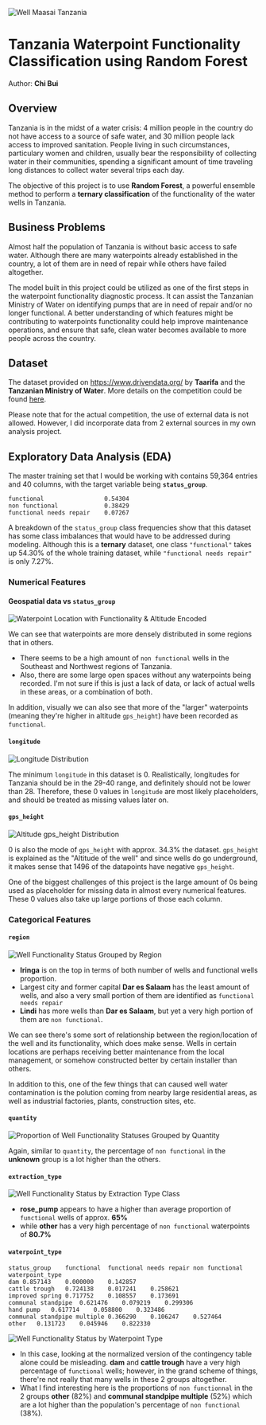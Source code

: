 ![Well Maasai Tanzania](./images/well-maasai-tanzania-1500x630.jpeg)

# Tanzania Waterpoint Functionality Classification using Random Forest

Author: **Chi Bui**

## Overview 

Tanzania is in the midst of a water crisis: 4 million people in the country do not have access to a source of safe water, and 30 million people lack access to improved sanitation. People living in such circumstances, particulary women and children, usually bear the responsibility of collecting water in their communities, spending a significant amount of time traveling long distances to collect water several trips each day.

The objective of this project is to use **Random Forest**, a powerful ensemble method to perform a **ternary classification** of the functionality of the water wells in Tanzania.

## Business Problems

Almost half the population of Tanzania is without basic access to safe water. Although there are many waterpoints already established in the country, a lot of them are in need of repair while others have failed altogether. 

The model built in this project could be utilized as one of the first steps in the waterpoint functionality diagnostic process. It can assist the Tanzanian Ministry of Water on identifying pumps that are in need of repair and/or no longer functional. A better understanding of which features might be contributing to waterpoints functionality could help improve maintenance operations, and ensure that safe, clean water becomes available to more people across the country.

## Dataset

The dataset provided on https://www.drivendata.org/ by **Taarifa** and the **Tanzanian Ministry of Water**. More details on the competition could be found [here](https://www.drivendata.org/competitions/7/pump-it-up-data-mining-the-water-table/page/23/).

Please note that for the actual competition, the use of external data is not allowed. However, I did incorporate data from 2 external sources in my own analysis project. 

## Exploratory Data Analysis (EDA)

The master training set that I would be working with contains 59,364 entries and 40 columns, with the target variable being **`status_group`**.

```
functional                 0.54304
non functional             0.38429
functional needs repair    0.07267
```

A breakdown of the `status_group` class frequencies show that this dataset has some class imbalances that would have to be addressed during modeling. Although this is a **ternary** dataset, one class `"functional"` takes up 54.30% of the whole training dataset, while `"functional needs repair"` is only 7.27%.

### Numerical Features

#### Geospatial data vs `status_group`

![Waterpoint Location with Functionality & Altitude Encoded](./images/geospatial_scatter.jpg)

We can see that waterpoints are more densely distributed in some regions that in others. 
- There seems to be a high amount of `non functional` wells in the Southeast and Northwest regions of Tanzania. 
- Also, there are some large open spaces without any waterpoints being recorded. I'm not sure if this is just a lack of data, or lack of actual wells in these areas, or a combination of both. 

In addition, visually we can also see that more of the "larger" waterpoints (meaning they're higher in altitude `gps_height`) have been recorded as `functional`. 

#### `longitude`

![Longitude Distribution](./images/longitude.jpg)

The minimum `longitude` in this dataset is 0. Realistically, longitudes for Tanzania should be in the 29-40 range, and definitely should not be lower than 28. Therefore, these 0 values in `longitude` are most likely placeholders, and should be treated as missing values later on.

#### `gps_height`

![Altitude gps_height Distribution](./images/gps_height.jpg)

0 is also the mode of `gps_height` with approx. 34.3% the dataset. `gps_height` is explained as the "Altitude of the well" and since wells do go underground, it makes sense that 1496 of the datapoints have negative `gps_height`. 

One of the biggest challenges of this project is the large amount of 0s being used as placeholder for missing data in almost every numerical features. These 0 values also take up large portions of those each column.

### Categorical Features

#### `region`

![Well Functionality Status Grouped by Region](./images/stacked_region.jpg)

- **Iringa** is on the top in terms of both number of wells and functional wells proportion.
- Largest city and former capital **Dar es Salaam** has the least amount of wells, and also a very small portion of them are identified as `functional needs repair`
- **Lindi** has more wells than **Dar es Salaam**, but yet a very high portion of them are `non functional`. 

We can see there's some sort of relationship between the region/location of the well and its functionality, which does make sense. Wells in certain locations are perhaps receiving better maintenance from the local management, or somehow constructed better by certain installer than others. 

In addition to this, one of the few things that can caused well water contamination is the polution coming from nearby large residential areas, as well as industrial factories, plants, construction sites, etc. 

#### `quantity`

![Proportion of Well Functionality Statuses Grouped by Quantity](./images/stacked_quality.jpg)

Again, similar to `quantity`, the percentage of `non functional` in the **unknown** group is a lot higher than the others.

#### `extraction_type`

![Well Functionality Status by Extraction Type Class](./images/stacked_extract.jpg)

- **rose_pump** appears to have a higher than average proportion of `functional` wells of approx. **65%**
- while **other** has a very high percentage of `non functional` waterpoints of **80.7%**

#### `waterpoint_type`

```
status_group	functional	functional needs repair	non functional
waterpoint_type			
dam	0.857143	0.000000	0.142857
cattle trough	0.724138	0.017241	0.258621
improved spring	0.717752	0.108557	0.173691
communal standpipe	0.621476	0.079219	0.299306
hand pump	0.617714	0.058800	0.323486
communal standpipe multiple	0.366290	0.106247	0.527464
other	0.131723	0.045946	0.822330
```

![Well Functionality Status by Waterpoint Type](./images/stacked_wpt_type.jpg)

- In this case, looking at the normalized version of the contingency table alone could be misleading. **dam** and **cattle trough** have a very high percentage of `functional` wells; however, in the grand scheme of things, there're not really that many wells in these 2 groups altogether.
- What I find interesting here is the proportions of `non functionnal` in the 2 groups **other** (82%) and **communal standpipe multiple** (52%) which are a lot higher than the population's percentage of `non functional` (38%).

